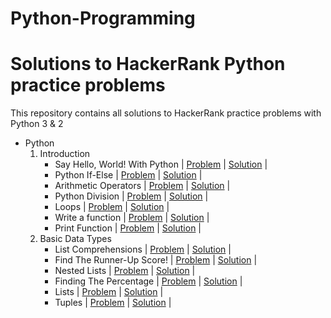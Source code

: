 # Python-Programming

# Solutions to HackerRank Python practice problems
This repository contains all solutions to HackerRank practice problems with Python 3 & 2

- Python
    01. Introduction
        - Say Hello, World! With Python | [Problem](https://www.hackerrank.com/challenges/py-hello-world/problem) | [Solution](https://github.com/sahiljanbandhu/Python-Programming/blob/master/Introduction/Say%20Hello%2C%20World!%20With%20Python/Solution.py) |
        - Python If-Else | [Problem](https://www.hackerrank.com/challenges/py-if-else/problem) | [Solution](https://github.com/sahiljanbandhu/Python-Programming/blob/master/Introduction/Python%20If-Else/Solution.py) |
        - Arithmetic Operators | [Problem](https://www.hackerrank.com/challenges/python-arithmetic-operators/submissions/code/70402456) | [Solution](https://github.com/sahiljanbandhu/Python-Programming/blob/master/Introduction/Arithmetic%20Operators/Solution.py) |
        - Python Division | [Problem](https://www.hackerrank.com/challenges/python-division/problem) | [Solution](https://github.com/sahiljanbandhu/Python-Programming/blob/master/Introduction/Python%20Division/Solution.py) |
        - Loops | [Problem](https://www.hackerrank.com/challenges/python-loops/problem) | [Solution](https://github.com/sahiljanbandhu/Python-Programming/blob/master/Introduction/Loops/Solution.py) |
        - Write a function | [Problem](https://www.hackerrank.com/challenges/write-a-function/problem) | [Solution](https://github.com/sahiljanbandhu/Python-Programming/blob/master/Introduction/Write%20a%20function/Solution.py) |
        - Print Function | [Problem](https://www.hackerrank.com/challenges/python-print/problem) | [Solution](https://github.com/sahiljanbandhu/Python-Programming/blob/master/Introduction/Print%20Function/Solution.py) | 
    02. Basic Data Types
        - List Comprehensions | [Problem](https://www.hackerrank.com/challenges/list-comprehensions/problem) | [Solution](https://github.com/sahiljanbandhu/Python-Programming/blob/master/Basic%20Data%20Types/List%20Comprehensions/Solution.py) |
        - Find The Runner-Up Score! | [Problem](https://www.hackerrank.com/challenges/find-second-maximum-number-in-a-list/problem) | [Solution](https://github.com/sahiljanbandhu/Python-Programming/blob/master/Basic%20Data%20Types/Find%20the%20Runner-Up%20Score!/Solution.py) |
        - Nested Lists | [Problem](https://www.hackerrank.com/challenges/nested-list/problem) | [Solution](https://github.com/sahiljanbandhu/Python-Programming/blob/master/Basic%20Data%20Types/Nested%20Lists/Solution.py) |
        - Finding The Percentage | [Problem](https://www.hackerrank.com/challenges/finding-the-percentage/problem) | [Solution](https://github.com/sahiljanbandhu/Python-Programming/blob/master/Basic%20Data%20Types/Finding%20the%20percentage/Solution.py) |
        - Lists | [Problem](https://www.hackerrank.com/challenges/python-lists/problem) | [Solution](https://github.com/sahiljanbandhu/Python-Programming/blob/master/Basic%20Data%20Types/Lists/Solution.py) |
        - Tuples | [Problem](https://www.hackerrank.com/challenges/python-tuples/problem) | [Solution](https://github.com/sahiljanbandhu/Python-Programming/blob/master/Basic%20Data%20Types/Tuples/Solution.py) |
   

